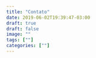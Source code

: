 ```yaml
---
title: "Contato"
date: 2019-06-02T19:39:47-03:00
draft: true
draft: false
image: ""
tags: [""]
categories: [""]
---
```


